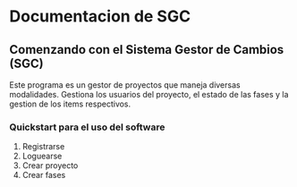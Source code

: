Documentacion de SGC
====================

Comenzando con el Sistema Gestor de Cambios (SGC)
-------------------------------------------------

Este programa es un gestor de proyectos que maneja diversas modalidades. Gestiona los usuarios del proyecto, el estado de las fases y la gestion de los items respectivos.

### Quickstart para el uso del software
1. Registrarse
2. Loguearse
3. Crear proyecto
4. Crear fases
